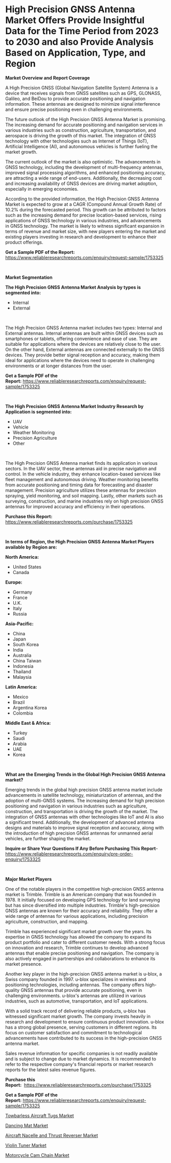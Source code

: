 <p><h1>High Precision GNSS Antenna Market Offers Provide Insightful Data for the Time Period from 2023 to 2030 and also Provide Analysis Based on Application, Type, and Region</h1></p><p><strong>Market Overview and Report Coverage</strong></p>
<p><p>A High Precision GNSS (Global Navigation Satellite System) Antenna is a device that receives signals from GNSS satellites such as GPS, GLONASS, Galileo, and BeiDou to provide accurate positioning and navigation information. These antennas are designed to minimize signal interference and ensure precise positioning even in challenging environments.</p><p>The future outlook of the High Precision GNSS Antenna Market is promising. The increasing demand for accurate positioning and navigation services in various industries such as construction, agriculture, transportation, and aerospace is driving the growth of this market. The integration of GNSS technology with other technologies such as Internet of Things (IoT), Artificial Intelligence (AI), and autonomous vehicles is further fueling the market growth.</p><p>The current outlook of the market is also optimistic. The advancements in GNSS technology, including the development of multi-frequency antennas, improved signal processing algorithms, and enhanced positioning accuracy, are attracting a wide range of end-users. Additionally, the decreasing cost and increasing availability of GNSS devices are driving market adoption, especially in emerging economies.</p><p>According to the provided information, the High Precision GNSS Antenna Market is expected to grow at a CAGR (Compound Annual Growth Rate) of 10.2% during the forecasted period. This growth can be attributed to factors such as the increasing demand for precise location-based services, rising applications of GNSS technology in various industries, and advancements in GNSS technology. The market is likely to witness significant expansion in terms of revenue and market size, with new players entering the market and existing players investing in research and development to enhance their product offerings.</p></p>
<p><strong>Get a Sample PDF of the Report:</strong> <a href="https://www.reliableresearchreports.com/enquiry/request-sample/1753325">https://www.reliableresearchreports.com/enquiry/request-sample/1753325</a></p>
<p>&nbsp;</p>
<p><strong>Market Segmentation</strong></p>
<p><strong>The High Precision GNSS Antenna Market Analysis by types is segmented into:</strong></p>
<p><ul><li>Internal</li><li>External</li></ul></p>
<p>&nbsp;</p>
<p><p>The High Precision GNSS Antenna market includes two types: Internal and External antennas. Internal antennas are built within GNSS devices such as smartphones or tablets, offering convenience and ease of use. They are suitable for applications where the devices are relatively close to the user. On the other hand, External antennas are connected externally to the GNSS devices. They provide better signal reception and accuracy, making them ideal for applications where the devices need to operate in challenging environments or at longer distances from the user.</p></p>
<p><strong>Get a Sample PDF of the Report:</strong>&nbsp;<a href="https://www.reliableresearchreports.com/enquiry/request-sample/1753325">https://www.reliableresearchreports.com/enquiry/request-sample/1753325</a></p>
<p>&nbsp;</p>
<p><strong>The High Precision GNSS Antenna Market Industry Research by Application is segmented into:</strong></p>
<p><ul><li>UAV</li><li>Vehicle</li><li>Weather Monitoring</li><li>Precision Agriculture</li><li>Other</li></ul></p>
<p>&nbsp;</p>
<p><p>The High Precision GNSS Antenna market finds its application in various sectors. In the UAV sector, these antennas aid in precise navigation and control. In the vehicle industry, they enhance location-based services like fleet management and autonomous driving. Weather monitoring benefits from accurate positioning and timing data for forecasting and disaster management. Precision agriculture utilizes these antennas for precision spraying, yield monitoring, and soil mapping. Lastly, other markets such as surveying, construction, and marine industries rely on high precision GNSS antennas for improved accuracy and efficiency in their operations.</p></p>
<p><strong>Purchase this Report:</strong>&nbsp; <a href="https://www.reliableresearchreports.com/purchase/1753325">https://www.reliableresearchreports.com/purchase/1753325</a></p>
<p>&nbsp;</p>
<p><strong>In terms of Region, the High Precision GNSS Antenna Market Players available by Region are:</strong></p>
<p>
    <p> <strong> North America: </strong>
        <ul>
            <li>United States</li>
            <li>Canada</li>
        </ul>
        </p> 
    <p> <strong> Europe: </strong>
        <ul>
            <li>Germany</li>
            <li>France</li>
            <li>U.K.</li>
            <li>Italy</li>
            <li>Russia</li>
        </ul>
        </p> 
    <p> <strong> Asia-Pacific: </strong>
        <ul>
            <li>China</li>
            <li>Japan</li>
            <li>South Korea</li>
            <li>India</li>
            <li>Australia</li>
            <li>China Taiwan</li>
            <li>Indonesia</li>
            <li>Thailand</li>
            <li>Malaysia</li>
        </ul>
        </p> 
    <p> <strong> Latin America: </strong>
        <ul>
            <li>Mexico</li>
            <li>Brazil</li>
            <li>Argentina Korea</li>
            <li>Colombia</li>
        </ul>
        </p> 
    <p> <strong> Middle East & Africa: </strong>
        <ul>
            <li>Turkey</li>
            <li>Saudi</li>
            <li>Arabia</li>
            <li>UAE</li>
            <li>Korea</li>
        </ul>
    </p>
    </p>
<p>&nbsp;</p>
<p><strong>What are the Emerging Trends in the Global High Precision GNSS Antenna market?</strong></p>
<p><p>Emerging trends in the global high precision GNSS antenna market include advancements in satellite technology, miniaturization of antennas, and the adoption of multi-GNSS systems. The increasing demand for high precision positioning and navigation in various industries such as agriculture, construction, and transportation is driving the growth of the market. The integration of GNSS antennas with other technologies like IoT and AI is also a significant trend. Additionally, the development of advanced antenna designs and materials to improve signal reception and accuracy, along with the introduction of high precision GNSS antennas for unmanned aerial vehicles, are further shaping the market.</p></p>
<p><strong>Inquire or Share Your Questions If Any Before Purchasing This Report</strong>- <a href="https://www.reliableresearchreports.com/enquiry/pre-order-enquiry/1753325">https://www.reliableresearchreports.com/enquiry/pre-order-enquiry/1753325</a></p>
<p>&nbsp;</p>
<p><strong>Major Market Players</strong></p>
<p><p>One of the notable players in the competitive high-precision GNSS antenna market is Trimble. Trimble is an American company that was founded in 1978. It initially focused on developing GPS technology for land surveying but has since diversified into multiple industries. Trimble's high-precision GNSS antennas are known for their accuracy and reliability. They offer a wide range of antennas for various applications, including precision agriculture, construction, and mapping.</p><p>Trimble has experienced significant market growth over the years. Its expertise in GNSS technology has allowed the company to expand its product portfolio and cater to different customer needs. With a strong focus on innovation and research, Trimble continues to develop advanced antennas that enable precise positioning and navigation. The company is also actively engaged in partnerships and collaborations to enhance its market presence.</p><p>Another key player in the high-precision GNSS antenna market is u-blox, a Swiss company founded in 1997. u-blox specializes in wireless and positioning technologies, including antennas. The company offers high-quality GNSS antennas that provide accurate positioning, even in challenging environments. u-blox's antennas are utilized in various industries, such as automotive, transportation, and IoT applications.</p><p>With a solid track record of delivering reliable products, u-blox has witnessed significant market growth. The company invests heavily in research and development to ensure continuous product innovation. u-blox has a strong global presence, serving customers in different regions. Its focus on customer satisfaction and commitment to technological advancements have contributed to its success in the high-precision GNSS antenna market.</p><p>Sales revenue information for specific companies is not readily available and is subject to change due to market dynamics. It is recommended to refer to the respective company's financial reports or market research reports for the latest sales revenue figures.</p></p>
<p><strong>Purchase this Report:</strong>&nbsp;&nbsp;<a href="https://www.reliableresearchreports.com/purchase/1753325">https://www.reliableresearchreports.com/purchase/1753325</a></p>
<p></p>
<p><strong>Get a Sample PDF of the Report:</strong>&nbsp;<a href="https://www.reliableresearchreports.com/enquiry/request-sample/1753325">https://www.reliableresearchreports.com/enquiry/request-sample/1753325</a></p>
<p><p><a href="https://www.linkedin.com/pulse/towbarless-aircraft-tugs-market-research-report-provides-ngmne/">Towbarless Aircraft Tugs Market</a></p><p><a href="https://medium.com/@briaabshire64/dancing-mat-market-size-market-outlook-and-market-forecast-2023-to-2030-2cfc60aebdcf">Dancing Mat Market</a></p><p><a href="https://www.linkedin.com/pulse/aircraft-nacelle-thrust-reverser-market-share-amp-new-trends-j9a0e/">Aircraft Nacelle and Thrust Reverser Market</a></p><p><a href="https://medium.com/@dougschmidt645/violin-tuner-market-size-reveals-the-best-marketing-channels-in-global-industry-40eb148baed1">Violin Tuner Market</a></p><p><a href="https://github.com/WillieWoodard/Market-Research-Report-List-2/blob/main/motorcycle-cam-chain-market.md">Motorcycle Cam Chain Market</a></p></p>